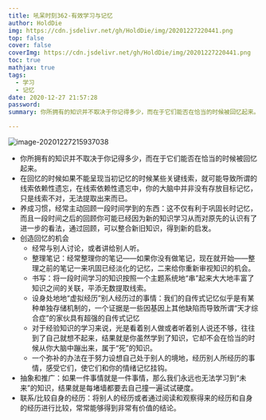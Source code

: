 ```yaml
---
title: 吼呆时刻362-有效学习与记忆
author: HoldDie
img: https://cdn.jsdelivr.net/gh/HoldDie/img/20201227220441.png
top: false
cover: false
coverImg: https://cdn.jsdelivr.net/gh/HoldDie/img/20201227220441.png
toc: true
mathjax: true
tags:
  - 学习
  - 记忆
date: 2020-12-27 21:57:28
password:
summary: 你所拥有的知识并不取决于你记得多少，而在于它们能否在恰当的时候被回忆起来。

---
```


![image-20201227215937038](https://cdn.jsdelivr.net/gh/HoldDie/img/20201227220441.png)

- 你所拥有的知识并不取决于你记得多少，而在于它们能否在恰当的时候被回忆起来。
- 在回忆的时候如果不能呈现当初记忆的时候某些关键线索，就可能导致所谓的线索依赖性遗忘，在线索依赖性遗忘中，你的大脑中并非没有存放目标记忆，只是线索不对，无法提取出来而已。
- 养成习惯，经常主动回顾一段时间学到的东西：这不仅有利于巩固长时记忆，而且一段时间之后的回顾你可能已经因为新的知识学习从而对原先的认识有了进一步的看法，通过回顾，可以整合新旧知识，得到新的启发。
- 创造回忆的机会
  - 经常与别人讨论，或者讲给别人听。
  - 整理笔记：经常整理你的笔记——如果你没有做笔记，现在就开始——整理之前的笔记一来巩固已经淡化的记忆，二来给你重新审视知识的机会。
  - 书写：将一段时间学习的知识按照一个主题系统地“串”起来大大地丰富了知识之间的关联，平添无数提取线索。
  - 设身处地地“虚拟经历”别人经历过的事情：我们的自传式记忆似乎是有某种单独存储机制的，一个证据是一些因基因上其他缺陷而导致所谓“天才综合症”的家伙具有超强的自传式记忆
  - 对于经验知识的学习来说，光是看着别人做或者听着别人说还不够，往往到了自己就想不起来，结果就是你虽然学到了知识，它却不会在恰当的时候从你大脑中蹦出来，属于“死”的知识。
  - 一个弥补的办法在于努力设想自己处于别人的境地，经历别人所经历的事情，感受它们，使它们和你的情绪记忆挂钩。
- 抽象和推广：如果一件事情就是一件事情，那么我们永远也无法学习到“未来”的知识，结果就是每堵墙都要去自己撞一遍试试硬度。
- 联系/比较自身的经历：将别人的经历或者通过阅读和观察得来的经历和自身的经历进行比较，常常能够得到非常有价值的结论。